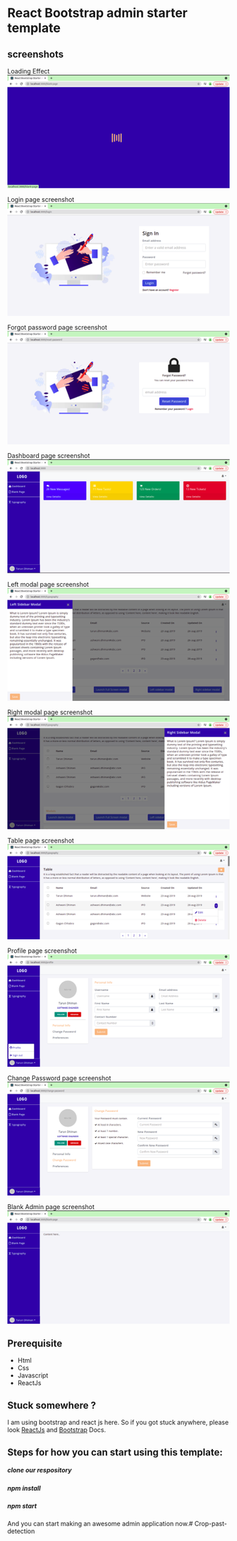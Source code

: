 # React Bootstrap admin starter template

## screenshots

Loading Effect
![Login page screenshot](/screenshots/loading.png)

Login page screenshot
![Login page screenshot](/screenshots/login.png)

Forgot password page screenshot
![Forgot password page screenshot](/screenshots/forgot-password.png)

Dashboard page screenshot
![Dashboard page screenshot](/screenshots/dashboard.png)

Left modal page screenshot
![Left modal page screenshot](/screenshots/left-modal.png)

Right modal page screenshot
![Right modal page screenshot](/screenshots/right-modal.png)

Table page screenshot
![Table page screenshot](/screenshots/table.png)

Profile page screenshot
![Profile page screenshot](/screenshots/profile.png)

Change Password page screenshot
![Change Password page screenshot](/screenshots/change-password.png)

Blank Admin page screenshot
![Blank Admin page screenshot](/screenshots/blank-page.png)

## Prerequisite

-   Html
-   Css
-   Javascript
-   ReactJs

## Stuck somewhere ?

I am using bootstrap and react js here. So if you got stuck anywhere, please look [ReactJs](https://reactjs.org/docs/getting-started.html) and [Bootstrap](https://getbootstrap.com/docs/4.1/getting-started/introduction) Docs.

## Steps for how you can start using this template: 

##### clone our respository

##### npm install

##### npm start

And you can start making an awesome admin application now.# Crop-past-detection
